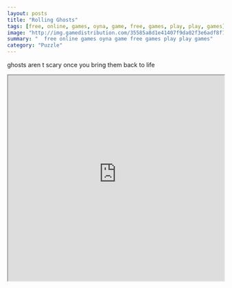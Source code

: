 ```yaml
---
layout: posts
title: "Rolling Ghosts"
tags: [free, online, games, oyna, game, free, games, play, play, games]
image: "http://img.gamedistribution.com/35585a8d1e41407f9da02f3e6adf8f19.jpg"
summary: "  free online games oyna game free games play play games"
category: "Puzzle"
---
```


ghosts aren t scary once you bring them back to life

<iframe width="100%" height="480px;" src="http://flash.gamedistribution.com?game=35585a8d1e41407f9da02f3e6adf8f19"></iframe>